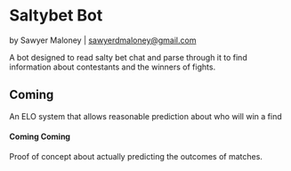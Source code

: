 # Saltybet Bot
by Sawyer Maloney | sawyerdmaloney@gmail.com

A bot designed to read salty bet chat and parse through it to find information about contestants and the winners of fights.

## Coming
An ELO system that allows reasonable prediction about who will win a find

#### Coming Coming
Proof of concept about actually predicting the outcomes of matches.

